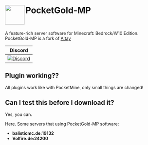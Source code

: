 <h1>PocketGold-MP<img src="" height="64" width="64" align="left"></img></h1>
<br />

A feature-rich server software for Minecraft: Bedrock/W10 Edition. PocketGold-MP is a fork of [Altay](https://github.com/TuranicTeam/Altay)

| Discord |
| :---: |
| [![Discord](https://img.shields.io/discord/427472879072968714.svg?style=flat-square&label=discord&colorB=7289da)](https://discord.gg/ve5CpwW) |

## Plugin working??

All plugins work like with PocketMine, only small things are changed!

## Can I test this before I download it?

Yes, you can.

Here. Some servers that using PocketGold-MP software:

- **balisticmc.de:19132**
- **Volfire.de:24200**
